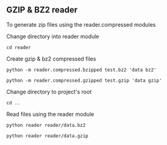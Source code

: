 GZIP & BZ2 reader
-----------------
To generate zip files using the reader.compressed modules

Change directory into reader module

`cd reader`

Create gzip & bz2 compressed files

`python -m reader.compressed.bzipped test.bz2 'data bz2'`

`python -m reader.compressed.gzipped test.gzip 'data gzip'`

Change directory to project's root

`cd ..`

Read files using the reader module

`python reader reader/data.bz2`

`python reader reader/data.gzip`


